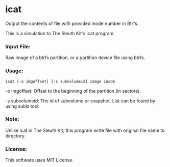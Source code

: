 # icat
Output the contents of file with provided inode number in Btrfs.

This is a simulation to The Sleuth Kit's icat program.

### Input File:
Raw image of a btrfs partition, or a partition device file using btrfs.

### Usage:
```
icat [-o imgoffset] [-s subvolumeid] image inode
```

-o imgoffset: Offset to the beginning of the partition (in sectors).

-s subvolumeid: The id of subvolume or snapshot. List can be found by using subls tool.

### Note:
Unlike icat in The Sleuth Kit, this program write file with original file name to directory.

### License:
This software uses MIT License.

